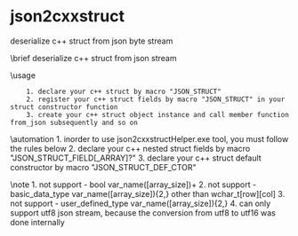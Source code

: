 # json2cxxstruct
deserialize c++ struct from json byte stream


 \brief
		deserialize c++ struct from json stream

 \usage

		1. declare your c++ struct by macro "JSON_STRUCT"
		2. register your c++ struct fields by macro "JSON_STRUCT" in your struct constructor function
		3. create your c++ struct object instance and call member function from_json subsequently and so on

 \automation
    1. inorder to use json2cxxstructHelper.exe tool, you must follow the rules below
		2. declare your c++ nested struct fields by macro "JSON_STRUCT_FIELD[_ARRAY]?"
		3. declare your c++ struct default constructor by macro "JSON_STRUCT_DEF_CTOR"

 \note
		1. not support - bool var_name([array_size])+
		2. not support - basic_data_type var_name([array_size]){2,} other than wchar_t[row][col]
		3. not support - user_defined_type var_name([array_size]){2,}
		4. can only support utf8 json stream, because the conversion from utf8 to utf16 was done internally
